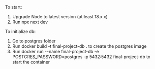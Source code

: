 To start:

1. Upgrade Node to latest version (at least 18.x.x)
2. Run npx next dev

To initialize db:

1. Go to postgres folder
2. Run docker build -t final-project-db . to create the postgres image 
3. Run docker run --name final-project-db -e POSTGRES_PASSWORD=postgres -p 5432:5432 final-project-db to start the container 